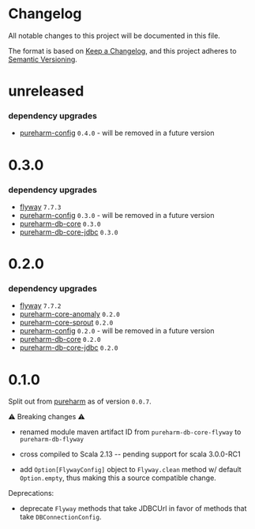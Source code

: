 # Changelog

All notable changes to this project will be documented in this file.

The format is based on [Keep a Changelog](https://keepachangelog.com/en/1.0.0/),
and this project adheres to [Semantic Versioning](https://semver.org/spec/v2.0.0.html).

# unreleased

### dependency upgrades

- [pureharm-config](https://github.com/busymachines/pureharm-config/releases) `0.4.0` - will be removed in a future version

# 0.3.0

### dependency upgrades

- [flyway](https://github.com/flyway/flyway/releases) `7.7.3`
- [pureharm-config](https://github.com/busymachines/pureharm-config/releases) `0.3.0` - will be removed in a future version
- [pureharm-db-core](https://github.com/busymachines/pureharm-db-core/releases) `0.3.0`
- [pureharm-db-core-jdbc](https://github.com/busymachines/pureharm-db-core-jdbc/releases) `0.3.0`

# 0.2.0

### dependency upgrades

- [flyway](https://github.com/flyway/flyway/releases) `7.7.2`
- [pureharm-core-anomaly](https://github.com/busymachines/pureharm-core/releases) `0.2.0`
- [pureharm-core-sprout](https://github.com/busymachines/pureharm-core/releases) `0.2.0`
- [pureharm-config](https://github.com/busymachines/pureharm-config/releases) `0.2.0` - will be removed in a future version
- [pureharm-db-core](https://github.com/busymachines/pureharm-db-core/releases) `0.2.0`
- [pureharm-db-core-jdbc](https://github.com/busymachines/pureharm-db-core-jdbc/releases) `0.2.0`

# 0.1.0

Split out from [pureharm](https://github.com/busymachines/pureharm) as of version `0.0.7`.

:warning: Breaking changes :warning:

- renamed module maven artifact ID from `pureharm-db-core-flyway` to `pureharm-db-flyway`

- cross compiled to Scala 2.13 -- pending support for scala 3.0.0-RC1
- add `Option[FlywayConfig]` object to `Flyway.clean` method w/ default `Option.empty`, thus making this a source compatible change.

Deprecations:

- deprecate `Flyway` methods that take JDBCUrl in favor of methods that take `DBConnectionConfig`.
